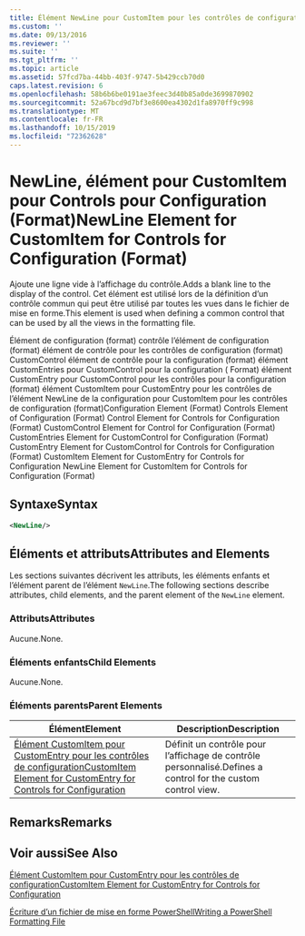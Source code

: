 ```yaml
---
title: Élément NewLine pour CustomItem pour les contrôles de configuration (format) | Microsoft Docs
ms.custom: ''
ms.date: 09/13/2016
ms.reviewer: ''
ms.suite: ''
ms.tgt_pltfrm: ''
ms.topic: article
ms.assetid: 57fcd7ba-44bb-403f-9747-5b429ccb70d0
caps.latest.revision: 6
ms.openlocfilehash: 58b6b6be0191ae3feec3d40b85a0de3699870902
ms.sourcegitcommit: 52a67bcd9d7bf3e8600ea4302d1fa8970ff9c998
ms.translationtype: MT
ms.contentlocale: fr-FR
ms.lasthandoff: 10/15/2019
ms.locfileid: "72362628"
---
```

# <a name="newline-element-for-customitem-for-controls-for-configuration-format"></a><span data-ttu-id="cf602-102">NewLine, élément pour CustomItem pour Controls pour Configuration (Format)</span><span class="sxs-lookup"><span data-stu-id="cf602-102">NewLine Element for CustomItem for Controls for Configuration (Format)</span></span>

<span data-ttu-id="cf602-103">Ajoute une ligne vide à l’affichage du contrôle.</span><span class="sxs-lookup"><span data-stu-id="cf602-103">Adds a blank line to the display of the control.</span></span> <span data-ttu-id="cf602-104">Cet élément est utilisé lors de la définition d’un contrôle commun qui peut être utilisé par toutes les vues dans le fichier de mise en forme.</span><span class="sxs-lookup"><span data-stu-id="cf602-104">This element is used when defining a common control that can be used by all the views in the formatting file.</span></span>

<span data-ttu-id="cf602-105">Élément de configuration (format) contrôle l’élément de configuration (format) élément de contrôle pour les contrôles de configuration (format) CustomControl élément de contrôle pour la configuration (format) élément CustomEntries pour CustomControl pour la configuration ( Format) élément CustomEntry pour CustomControl pour les contrôles pour la configuration (format) élément CustomItem pour CustomEntry pour les contrôles de l’élément NewLine de la configuration pour CustomItem pour les contrôles de configuration (format)</span><span class="sxs-lookup"><span data-stu-id="cf602-105">Configuration Element (Format) Controls Element of Configuration (Format) Control Element for Controls for Configuration (Format) CustomControl Element for Control for Configuration (Format) CustomEntries Element for CustomControl for Configuration (Format) CustomEntry Element for CustomControl for Controls for Configuration (Format) CustomItem Element for CustomEntry for Controls for Configuration NewLine Element for CustomItem for Controls for Configuration (Format)</span></span>

## <a name="syntax"></a><span data-ttu-id="cf602-106">Syntaxe</span><span class="sxs-lookup"><span data-stu-id="cf602-106">Syntax</span></span>

```xml
<NewLine/>
```

## <a name="attributes-and-elements"></a><span data-ttu-id="cf602-107">Éléments et attributs</span><span class="sxs-lookup"><span data-stu-id="cf602-107">Attributes and Elements</span></span>

<span data-ttu-id="cf602-108">Les sections suivantes décrivent les attributs, les éléments enfants et l’élément parent de l’élément `NewLine`.</span><span class="sxs-lookup"><span data-stu-id="cf602-108">The following sections describe attributes, child elements, and the parent element of the `NewLine` element.</span></span>

### <a name="attributes"></a><span data-ttu-id="cf602-109">Attributs</span><span class="sxs-lookup"><span data-stu-id="cf602-109">Attributes</span></span>

<span data-ttu-id="cf602-110">Aucune.</span><span class="sxs-lookup"><span data-stu-id="cf602-110">None.</span></span>

### <a name="child-elements"></a><span data-ttu-id="cf602-111">Éléments enfants</span><span class="sxs-lookup"><span data-stu-id="cf602-111">Child Elements</span></span>

<span data-ttu-id="cf602-112">Aucune.</span><span class="sxs-lookup"><span data-stu-id="cf602-112">None.</span></span>

### <a name="parent-elements"></a><span data-ttu-id="cf602-113">Éléments parents</span><span class="sxs-lookup"><span data-stu-id="cf602-113">Parent Elements</span></span>

|<span data-ttu-id="cf602-114">Élément</span><span class="sxs-lookup"><span data-stu-id="cf602-114">Element</span></span>|<span data-ttu-id="cf602-115">Description</span><span class="sxs-lookup"><span data-stu-id="cf602-115">Description</span></span>|
|-------------|-----------------|
|[<span data-ttu-id="cf602-116">Élément CustomItem pour CustomEntry pour les contrôles de configuration</span><span class="sxs-lookup"><span data-stu-id="cf602-116">CustomItem Element for CustomEntry for Controls for Configuration</span></span>](./customitem-element-for-customentry-for-controls-for-configuration-format.md)|<span data-ttu-id="cf602-117">Définit un contrôle pour l’affichage de contrôle personnalisé.</span><span class="sxs-lookup"><span data-stu-id="cf602-117">Defines a control for the custom control view.</span></span>|

## <a name="remarks"></a><span data-ttu-id="cf602-118">Remarks</span><span class="sxs-lookup"><span data-stu-id="cf602-118">Remarks</span></span>

## <a name="see-also"></a><span data-ttu-id="cf602-119">Voir aussi</span><span class="sxs-lookup"><span data-stu-id="cf602-119">See Also</span></span>

[<span data-ttu-id="cf602-120">Élément CustomItem pour CustomEntry pour les contrôles de configuration</span><span class="sxs-lookup"><span data-stu-id="cf602-120">CustomItem Element for CustomEntry for Controls for Configuration</span></span>](./customitem-element-for-customentry-for-controls-for-configuration-format.md)

[<span data-ttu-id="cf602-121">Écriture d’un fichier de mise en forme PowerShell</span><span class="sxs-lookup"><span data-stu-id="cf602-121">Writing a PowerShell Formatting File</span></span>](./writing-a-powershell-formatting-file.md)
